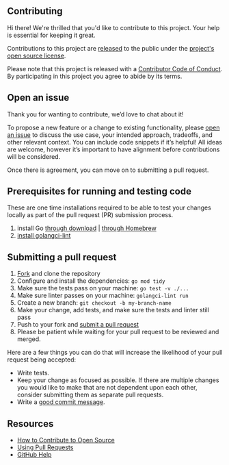 ## Contributing

[fork]: https://github.com/github/gh-projects/fork
[pr]: https://github.com/github/gh-projects/compare
[style]: https://github.com/github/gh-projects/blob/main/.golangci.yaml
[code-of-conduct]: CODE_OF_CONDUCT.md

Hi there! We're thrilled that you'd like to contribute to this project. Your help is essential for keeping it great.

Contributions to this project are [released](https://help.github.com/articles/github-terms-of-service/#6-contributions-under-repository-license) to the public under the [project's open source license](LICENSE).

Please note that this project is released with a [Contributor Code of Conduct](CODE-OF-CONDUCT.md). By participating in this project you agree to abide by its terms.

## Open an issue

Thank you for wanting to contribute, we’d love to chat about it!

To propose a new feature or a change to existing functionality, please [open an issue](https://github.com/github/gh-projects/issues/new) to discuss the use case, your intended approach, tradeoffs, and other relevant context. You can include code snippets if it’s helpful! All ideas are welcome, however it’s important to have alignment before contributions will be considered.

Once there is agreement, you can move on to submitting a pull request.

## Prerequisites for running and testing code

These are one time installations required to be able to test your changes locally as part of the pull request (PR) submission process.

1. install Go [through download](https://go.dev/doc/install) | [through Homebrew](https://formulae.brew.sh/formula/go)
1. [install golangci-lint](https://golangci-lint.run/usage/install/#local-installation)

## Submitting a pull request

1. [Fork][fork] and clone the repository
1. Configure and install the dependencies: `go mod tidy`
1. Make sure the tests pass on your machine: `go test -v ./...`
1. Make sure linter passes on your machine: `golangci-lint run`
1. Create a new branch: `git checkout -b my-branch-name`
1. Make your change, add tests, and make sure the tests and linter still pass
1. Push to your fork and [submit a pull request][pr]
1. Please be patient while waiting for your pull request to be reviewed and merged.

Here are a few things you can do that will increase the likelihood of your pull request being accepted:

- Write tests.
- Keep your change as focused as possible. If there are multiple changes you would like to make that are not dependent upon each other, consider submitting them as separate pull requests.
- Write a [good commit message](http://tbaggery.com/2008/04/19/a-note-about-git-commit-messages.html).

## Resources

- [How to Contribute to Open Source](https://opensource.guide/how-to-contribute/)
- [Using Pull Requests](https://help.github.com/articles/about-pull-requests/)
- [GitHub Help](https://help.github.com)
